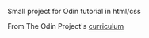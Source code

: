 Small project for Odin tutorial in html/css

From The Odin Project's [curriculum](http://www.theodinproject.com/courses/web-development-101/lessons/html-css)
